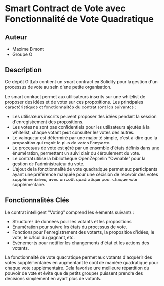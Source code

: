 # Smart Contract de Vote avec Fonctionnalité de Vote Quadratique

## Auteur
- Maxime Bimont
- Groupe O

## Description
Ce dépôt GitLab contient un smart contract en Solidity pour la gestion d'un processus de vote au sein d'une petite organisation. 

Le smart contract permet aux utilisateurs inscrits sur une whitelist de proposer des idées et de voter sur ces propositions. Les principales caractéristiques et fonctionnalités du contrat sont les suivantes :

- Les utilisateurs inscrits peuvent proposer des idées pendant la session d'enregistrement des propositions.
- Les votes ne sont pas confidentiels pour les utilisateurs ajoutés à la whitelist, chaque votant peut consulter les votes des autres.
- Le vainqueur est déterminé par une majorité simple, c'est-à-dire que la proposition qui reçoit le plus de votes l'emporte.
- Le processus de vote est géré par un ensemble d'états définis dans une énumération, permettant un suivi clair du déroulement du vote.
- Le contrat utilise la bibliothèque OpenZeppelin "Ownable" pour la gestion de l'administrateur du vote.
- L'ajout de la fonctionnalité de vote quadratique permet aux participants ayant une préférence marquée pour une décision de recevoir des votes supplémentaires, avec un coût quadratique pour chaque vote supplémentaire.

## Fonctionnalités Clés
Le contrat intelligent "Voting" comprend les éléments suivants :

- Structures de données pour les votants et les propositions.
- Énumération pour suivre les états du processus de vote.
- Fonctions pour l'enregistrement des votants, la proposition d'idées, le vote, le calcul du gagnant, etc.
- Événements pour notifier les changements d'état et les actions des votants.

La fonctionnalité de vote quadratique permet aux votants d'acquérir des votes supplémentaires en augmentant le coût de manière quadratique pour chaque vote supplémentaire. Cela favorise une meilleure répartition du pouvoir de vote et évite que de petits groupes puissent prendre des décisions simplement en ayant plus de votants.

